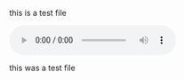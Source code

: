 this is a test file

<audio
    controls
	src="bayoubilly.mp3">
	This is an audio file
</audio>

this was a test file